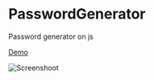 # PasswordGenerator
Password generator on js

[Demo](https://progtask.ru/tools/passwordgenerator/index.html)

![Screenshoot](https://user-images.githubusercontent.com/20863710/30173166-864d538e-93ff-11e7-8c2e-af5371171fa8.png)
